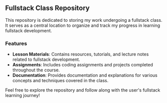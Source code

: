 ## Fullstack Class Repository

This repository is dedicated to storing my work undergoing a fullstack class. It serves as a central location to organize and track my progress in learning fullstack development.

### Features

- **Lesson Materials**: Contains resources, tutorials, and lecture notes related to fullstack development.
- **Assignments**: Includes coding assignments and projects completed throughout the course.
- **Documentation**: Provides documentation and explanations for various concepts and techniques covered in the class.

Feel free to explore the repository and follow along with the user's fullstack learning journey!
